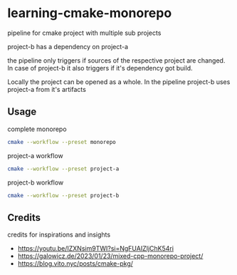 # learning-cmake-monorepo

pipeline for cmake project with multiple sub projects

project-b has a dependency on project-a

the pipeline only triggers if sources of the respective project are changed. In case of project-b it also triggers if
it's dependency got build.

Locally the project can be opened as a whole. In the pipeline project-b uses project-a from it's artifacts

## Usage

complete monorepo
```bash
cmake --workflow --preset monorepo
```

project-a workflow
```bash
cmake --workflow --preset project-a
```

project-b workflow
```bash
cmake --workflow --preset project-b
```

## Credits

credits for inspirations and insights
* https://youtu.be/IZXNsim9TWI?si=NgFUAIZIjChK54ri
* https://galowicz.de/2023/01/23/mixed-cpp-monorepo-project/
* https://blog.vito.nyc/posts/cmake-pkg/
